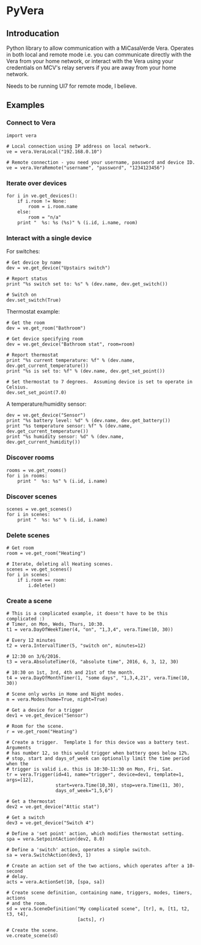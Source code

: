 
# PyVera

## Introducation

Python library to allow communication with a MiCasaVerde Vera.  Operates in
both local and remote mode i.e. you can communicate directly with the Vera from
your home network, or interact with the Vera using your credentials on MCV's
relay servers if you are away from your home network.

Needs to be running UI7 for remote mode, I believe.

## Examples

### Connect to Vera

```
import vera

# Local connection using IP address on local network.
ve = vera.VeraLocal("192.168.0.10")

# Remote connection - you need your username, password and device ID.
ve = vera.VeraRemote("username", "password", "1234123456")
```

### Iterate over devices

```
for i in ve.get_devices():
    if i.room != None:
        room = i.room.name
    else:
        room = "n/a"
    print "  %s: %s (%s)" % (i.id, i.name, room)
```

### Interact with a single device

For switches:

```
# Get device by name
dev = ve.get_device("Upstairs switch")

# Report status
print "%s switch set to: %s" % (dev.name, dev.get_switch())

# Switch on
dev.set_switch(True)
```

Thermostat example:
```
# Get the room
dev = ve.get_room("Bathroom")

# Get device specifying room
dev = ve.get_device("Bathroom stat", room=room)

# Report thermostat
print "%s current temperature: %f" % (dev.name, dev.get_current_temperature())
print "%s is set to: %f" % (dev.name, dev.get_set_point())

# Set thermostat to 7 degrees.  Assuming device is set to operate in Celsius.
dev.set_set_point(7.0)
```

A temperature/humidity sensor:
```
dev = ve.get_device("Sensor")
print "%s battery level: %d" % (dev.name, dev.get_battery())
print "%s temperature sensor: %f" % (dev.name, dev.get_current_temperature())
print "%s humidity sensor: %d" % (dev.name, dev.get_current_humidity())
```

### Discover rooms

```
rooms = ve.get_rooms()
for i in rooms:
    print "  %s: %s" % (i.id, i.name)
```

### Discover scenes

```
scenes = ve.get_scenes()
for i in scenes:
    print "  %s: %s" % (i.id, i.name)
```

### Delete scenes

```
# Get room
room = ve.get_room("Heating")

# Iterate, deleting all Heating scenes.
scenes = ve.get_scenes()
for i in scenes:
    if i.room == room:
        i.delete()
```

### Create a scene

```
# This is a complicated example, it doesn't have to be this complicated :)
# Timer, on Mon, Weds, Thurs, 10:30.
t1 = vera.DayOfWeekTimer(4, "on", "1,3,4", vera.Time(10, 30))

# Every 12 minutes
t2 = vera.IntervalTimer(5, "switch on", minutes=12)

# 12:30 on 3/6/2016.
t3 = vera.AbsoluteTimer(6, "absolute time", 2016, 6, 3, 12, 30)

# 10:30 on 1st, 3rd, 4th and 21st of the month.
t4 = vera.DayOfMonthTimer(1, "some days", "1,3,4,21", vera.Time(10, 30))

# Scene only works in Home and Night modes.
m = vera.Modes(home=True, night=True)

# Get a device for a trigger
dev1 = ve.get_device("Sensor")

# Room for the scene.
r = ve.get_room("Heating")

# Create a trigger.  Template 1 for this device was a battery test.  Arguments
# has number 12, so this would trigger when battery goes below 12%.
# stop, start and days_of_week can optionally limit the time period when the
# trigger is valid i.e. this is 10:30-11:30 on Mon, Fri, Sat.
tr = vera.Trigger(id=41, name="trigger", device=dev1, template=1, args=[12],
                  start=vera.Time(10,30), stop=vera.Time(11, 30),
                  days_of_week="1,5,6")

# Get a thermostat
dev2 = ve.get_device("Attic stat")

# Get a switch
dev3 = ve.get_device("Switch 4")

# Define a 'set point' action, which modifies thermostat setting.
spa = vera.SetpointAction(dev2, 8.0)

# Define a 'switch' action, operates a simple switch.
sa = vera.SwitchAction(dev3, 1)

# Create an action set of the two actions, which operates after a 10-second
# delay.
acts = vera.ActionSet(10, [spa, sa])

# Create scene definition, containing name, triggers, modes, timers, actions
# and the room.
sd = vera.SceneDefinition("My complicated scene", [tr], m, [t1, t2, t3, t4],
                          [acts], r)

# Create the scene.
ve.create_scene(sd)
```


